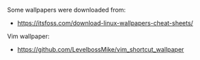 Some wallpapers were downloaded from:
- https://itsfoss.com/download-linux-wallpapers-cheat-sheets/

Vim wallpaper:
- https://github.com/LevelbossMike/vim_shortcut_wallpaper
